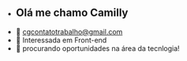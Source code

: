 - ## Olá me chamo Camilly 
- 📩  cgcontatotrabalho@gmail.com
- 👀  Interessada em Front-end
- 💞️  procurando oportunidades na área da tecnlogia!

<!---
camillygg/camillygg is a ✨ special ✨ repository because its `README.md` (this file) appears on your GitHub profile.
You can click the Preview link to take a look at your changes.
--->
